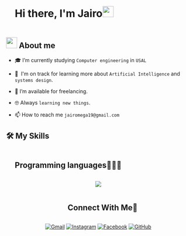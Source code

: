

<!--h1 without bottom border-->
<div id="user-content-toc">
  <ul align="left">
    <summary>
      <h1 style="display: inline-block">Hi there, I'm Jairo</h1><img width="30px" src="https://raw.githubusercontent.com/iampavangandhi/iampavangandhi/master/gifs/Hi.gif"></h1>
    </summary>
  </ul>
</div>

<!--About Me-->
## <picture><img src = "https://github.com/7oSkaaa/7oSkaaa/blob/main/Images/about_me.gif?raw=true" width = 30px></picture> About me

- 🎓&nbsp;I’m currently studying `Computer engineering`  in `USAL`</a>

- 🌱 &nbsp;I'm on track for learning more about `Artificial Intelligence` and `systems design`.

- 🤝&nbsp;I’m available for freelancing.

- 🤓&nbsp;Always `learning new things`.

- 📫&nbsp;How to reach me `jairomega19@gmail.com`

## 🛠️ My Skills
<!--h1 without bottom border-->
<div id="user-content-toc">
  <ul align="ceter">
    <summary><h2 style="display: inline-block">Programming languages👨🏻‍💻</h2></summary>
  </ul>
</div>
<!--tech stack icons-->
<p align="center">
  <a href="https://skillicons.dev">
   <img src="https://skillicons.dev/icons?i=c,cpp,cs,html,css,py,java,js,sql&perline=14" />
  </a>
</p>
<!--git,mysql,mongodb,nodejs,matlab,figma,github,vscode>
<!-- Connect with me -->
<div id="user-content-toc">
  <ul align="center">
    <summary><h2 style="display: inline-block">Connect With Me🤝</h2></summary>
  </ul>
</div>

<p align="center">
 <a href="mailto:jairomega19@gmail.com"> <img img src="https://img.shields.io/badge/Gmail-red?style=for-the-badge&logo=gmail&logoColor=white" alt="Gmail"></a>
 <a href="https://www.instagram.com/Jairogonza7/"> <img img src="https://img.shields.io/badge/Instagram-pink?style=for-the-badge&logo=instagram&logoColor=white&color=%23E1306C" alt="Instagram"></a>
 <a href="https://www.facebook.com/Jairogonza7/"> <img img src="https://img.shields.io/badge/facebook-blue?style=for-the-badge&logo=instagram&logoColor=white&color=%233b5998" alt="Facebook"></a>
 <a href="https://github.com/Jairogonza7"> <img img src="https://img.shields.io/badge/Github-black?style=for-the-badge&logo=github&logoColor=white" alt="GitHub"></a>
 </p>
 
<!--
**Jairogonza7/Jairogonza7** is a ✨ _special_ ✨ repository because its `README.md` (this file) appears on your GitHub profile.

Here are some ideas to get you started:

- 🔭 I’m currently working on ...
- 🌱 I’m currently learning ...
- 👯 I’m looking to collaborate on ...
- 🤔 I’m looking for help with ...
- 💬 Ask me about ...
- 📫 How to reach me: ...
- 😄 Pronouns: ...
- ⚡ Fun fact: ...
-->
